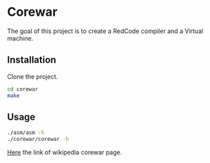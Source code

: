 # Corewar
The goal of this project is to create a RedCode compiler and a Virtual machine.

## Installation
Clone the project.

```bash
cd corewar
make
```

## Usage

```bash
./asm/asm -h
./corewar/corewar -h
```

[Here](https://fr.wikipedia.org/wiki/Core_War) the link of wikipedia corewar page.
